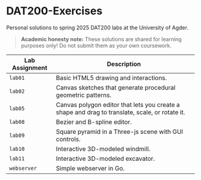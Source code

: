 # DAT200-Exercises
Personal solutions to spring 2025 DAT200 labs at the University of Agder.

> **Academic honesty note:** These solutions are shared for learning purposes only! Do not submit them as your own coursework.

| Lab Assignment | Description |
| -------------- | ----------- |
| `lab01`        | Basic HTML5 drawing and interactions. |
| `lab02`        | Canvas sketches that generate procedural geometric patterns.
| `lab05`        | Canvas polygon editor that lets you create a shape and drag to translate, scale, or rotate it. |
| `lab08`        | Bezier and B-spline editor. |
| `lab09`        | Square pyramid in a Three-js scene with GUI controls. |
| `lab10`        | Interactive 3D-modeled windmill. |
| `lab11`        | Interactive 3D-modeled excavator. |
| `webserver`    | Simple webserver in Go. |
